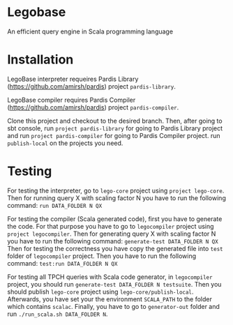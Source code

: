 Legobase
======

An efficient query engine in Scala programming language

Installation
============

LegoBase interpreter requeires Pardis Library (https://github.com/amirsh/pardis) project `pardis-library`.

LegoBase compiler requires Pardis Compiler (https://github.com/amirsh/pardis) project `pardis-compiler`.

Clone this project and checkout to the desired branch. Then, after going to sbt console, 
run `project pardis-library` for going to Pardis Library project and run `project pardis-compiler` for 
going to Pardis Compiler project.
run `publish-local` on the projects you need.

Testing
=======
For testing the interpreter, go to `lego-core` project using `project lego-core`.
Then for running query X with scaling factor N you have to run the following command:
`run DATA_FOLDER N QX`

For testing the compiler (Scala generated code), first you have to generate the code. 
For that purpose you have to go to `legocompiler` project using `project legocompiler`.
Then for generating query X with scaling factor N you have to run the following command:
`generate-test DATA_FOLDER N QX`
Then for testing the correctness you have copy the generated file into `test` folder of `legocompiler` project.
Then you have to run the following command:
`test:run DATA_FOLDER N QX`

For testing all TPCH queries with Scala code generator, in `legocompiler` project, 
you should run `generate-test DATA_FOLDER N testsuite`.
Then you should publish `lego-core` project using `lego-core/publish-local`.
Afterwards, you have set your the environment `SCALA_PATH` to the folder which contains `scalac`.
Finally, you have to go to `generator-out` folder and run `./run_scala.sh DATA_FOLDER N`.
